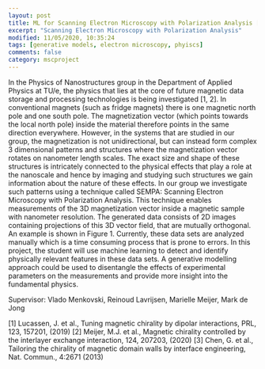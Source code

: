 ```yaml
---
layout: post
title: ML for Scanning Electron Microscopy with Polarization Analysis [Under construction] 
excerpt: "Scanning Electron Microscopy with Polarization Analysis"
modified: 11/05/2020, 10:35:24
tags: [generative models, electron microscopy, phyiscs]
comments: false
category: mscproject
---
```


In the Physics of Nanostructures group in the Department of Applied Physics at TU/e, the physics that lies at the core of future magnetic data storage and processing technologies is being investigated [1, 2]. 
In conventional magnets (such as fridge magnets) there is one magnetic north pole and one south pole. The magnetization vector (which points towards the local north pole) inside the material therefore points in the same direction everywhere. However, in the systems that are studied in our group, the magnetization is not unidirectional, but can instead form complex 3 dimensional patterns and structures where the magnetization vector rotates on nanometer length scales. The exact size and shape of these structures is intricately connected to the physical effects that play a role at the nanoscale and hence by imaging and studying such structures we gain information about the nature of these effects. 
In our group we investigate such patterns using a technique called SEMPA: Scanning Electron Microscopy with Polarization Analysis. This technique enables measurements of the 3D magnetization vector inside a magnetic sample with nanometer resolution. The generated data consists of 2D images containing projections of this 3D vector field, that are mutually orthogonal. An example is shown in Figure 1. Currently, these data sets are analyzed manually which is a time consuming process that is prone to errors. In this project, the student will use machine learning to detect and identify physically relevant features in these data sets. A generative modelling approach could be used to disentangle the effects of experimental parameters on the measurements and provide more insight into the fundamental physics.
 


Supervisor: Vlado Menkovski, Reinoud Lavrijsen, Marielle Meijer, Mark de Jong


[1] Lucassen, J. et al., Tuning magnetic chirality by dipolar interactions, PRL, 123, 157201, (2019)
[2] Meijer, M.J. et al., Magnetic chirality controlled by the interlayer exchange interaction, 124, 207203, (2020)
[3] Chen, G. et al., Tailoring the chirality of magnetic domain walls by interface engineering, Nat. Commun., 4:2671 (2013)


